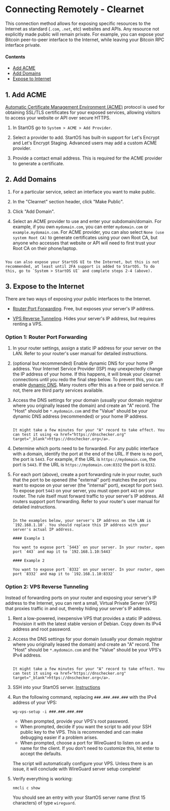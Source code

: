 # Connecting Remotely - Clearnet

This connection method allows for exposing specific resources to the Internet as standard (`.com`, `.net`, etc) websites and APIs. Any resource not explicitly made public will remain private. For example, you can expose your Bitcoin peer-to-peer interface to the Internet, while leaving your Bitcoin RPC interface private.

#### Contents

- [Add ACME](#1-add-acme)
- [Add Domains](#2-add-domains)
- [Expose to Internet](#3-expose-to-the-internet)

## 1. Add ACME

<a href="https://en.wikipedia.org/wiki/Automatic_Certificate_Management_Environment" target="_blank">Automatic Certificate Management Environment (ACME)</a> protocol is used for obtaining SSL/TLS certificates for your exposed services, allowing visitors to access your website or API over secure HTTPS.

1. In StartOS go to `System > ACME > Add Provider`.

1. Select a provider to add. StartOS has built-in support for Let's Encrypt and Let's Encrypt Staging. Advanced users may add a custom ACME provider.

1. Provide a contact email address. This is required for the ACME provider to generate a certificate.

## 2. Add Domains

1. For a particular service, select an interface you want to make public.

1. In the "Clearnet" section header, click "Make Public".

1. Click "Add Domain".

1. Select an ACME provider to use and enter your subdomain/domain. For example, if you own `mydomain.com`, you can enter `mydomain.com` or `example.mydomain.com`. For ACME provider, you can also select `None (use system Root CA)` to generate certificates using your own Root CA, but anyone who accesses that website or API will need to first trust your Root CA on their phone/laptop.

```admonish warning title="Exposing StartOS UI"

You can also expose your StartOS UI to the Internet, but this is not recommended, at least until 2FA support is added to StartOS. To do this, go to `System > StartOS UI` and complete steps 2-4 (above).
```

## 3. Expose to the Internet

There are two ways of exposing your public interfaces to the Internet.

- [Router Port Forwarding](#option-1-router-port-forwarding). Free, but exposes your server's IP address.

- [VPS Reverse Tunneling](#option-2-vps-reverse-tunneling). Hides your server's IP address, but requires renting a VPS.

### Option 1: Router Port Forwarding

1. In your router settings, assign a static IP address for your server on the LAN. Refer to your router's user manual for detailed instructions.

1. (optional but recommended) Enable dynamic DNS for your home IP address. Your Internet Service Provider (ISP) may unexpectedly change the IP address of your home. If this happens, it will break your clearnet connections until you redo the final step below. To prevent this, you can enable <a href="https://en.wikipedia.org/wiki/Dynamic_DNS" target="_blank">dynamic DNS</a>. Many routers offer this as a free or paid service. If not, there are third party services available.

1. Access the DNS settings for your domain (usually your domain registrar where you originally leased the domain) and create an "A" record. The "Host" should be `*.mydomain.com` and the "Value" should be your dynamic DNS address (recommended) or your home IP address.

   ```admonish warning

   It might take a few minutes for your "A" record to take effect. You can test it using <a href="https://dnschecker.org" target="_blank">https://dnschecker.org</a>.
   ```

1. Determine which ports need to be forwarded. For any public interface with a domain, identify the port at the end of the URL. If there is no port, the port is `5443`. For example, if the URL is `https://mydomain.com`, the port is `5443`. If the URL is `https://mydomain.com:8332` the port is `8332`.

1. For each port (above), create a port forwarding rule in your router, such that the port to be opened (the "external" port) matches the port you want to expose on your server (the "internal" port), except for port `5443`. To expose port `5443` on your server, you must open port `443` on your router. The rule itself must forward traffic to your server's IP address. All routers support port forwarding. Refer to your router's user manual for detailed instructions.

   ```admonish example title="Examples"

   In the examples below, your server's IP address on the LAN is `192.168.1.10`. You should replace this IP address with your server's actual IP address.

   #### Example 1

   You want to expose port `5443` on your server. In your router, open port `443` and map it to `192.168.1.10:5443`

   #### Example 2

   You want to expose port `8332` on your server. In your router, open port `8332` and map it to `192.168.1.10:8332`
   ```

### Option 2: VPS Reverse Tunneling

Instead of forwarding ports on your router and exposing your server's IP address to the Internet, you can rent a small, Virtual Private Server (VPS) that proxies traffic in and out, thereby hiding your server's IP address.

1.  Rent a low-powered, inexpensive VPS that provides a static IP address. Provision it with the latest stable version of Debian. Copy down its IPv4 address and root password.

1.  Access the DNS settings for your domain (usually your domain registrar where you originally leased the domain) and create an "A" record. The "Host" should be `*.mydomain.com` and the "Value" should be your VPS's IPv4 address.

    ```admonish warning

    It might take a few minutes for your "A" record to take effect. You can test it using <a href="https://dnschecker.org" target="_blank">https://dnschecker.org</a>.
    ```

1.  SSH into your StartOS server. [Instructions](../../user-manual/ssh.html)

1.  Run the following command, replacing `###.###.###.###` with the IPv4 address of your VPS:

        wg-vps-setup -i ###.###.###.###

    - When prompted, provide your VPS's root password.
    - When prompted, decide if you want the script to add your SSH public key to the VPS. This is recommended and can make debugging easier if a problem arises.
    - When prompted, choose a port for WireGuard to listen on and a name for the client. If you don't need to customize this, hit enter to accept the defaults.

    The script will automatically configure your VPS. Unless there is an issue, it will conclude with WireGuard server setup complete!

1.  Verify everything is working:

        nmcli c show

    You should see an entry with your StartOS server name (first 15 characters) of type `wireguard`.
